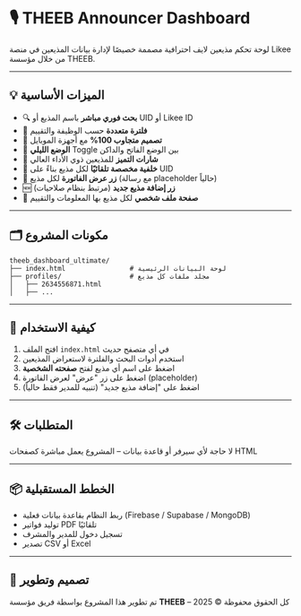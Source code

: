 # 🎙️ THEEB Announcer Dashboard

لوحة تحكم مذيعين لايف احترافية مصممة خصيصًا لإدارة بيانات المذيعين في منصة Likee من خلال مؤسسة THEEB.

---

## 💡 الميزات الأساسية

- 🔍 **بحث فوري مباشر** باسم المذيع أو UID أو Likee ID
- 🎯 **فلترة متعددة** حسب الوظيفة والتقييم
- 📱 **تصميم متجاوب 100%** مع أجهزة الموبايل
- 🌙 **الوضع الليلي** Toggle بين الوضع الفاتح والداكن
- 🏅 **شارات التميز** للمذيعين ذوي الأداء العالي
- 🌌 **خلفية مخصصة تلقائيًا** لكل مذيع بناءً على UID
- 🧾 **زر عرض الفاتورة** لكل مذيع (مع رسالة placeholder حالياً)
- 🆕 **زر إضافة مذيع جديد** (مرتبط بنظام صلاحيات)
- 👤 **صفحة ملف شخصي** لكل مذيع بها المعلومات والتقييم

---

## 🗂️ مكونات المشروع

```
theeb_dashboard_ultimate/
├── index.html                # لوحة البيانات الرئيسية
├── profiles/                 # مجلد ملفات كل مذيع
│   ├── 2634556871.html
│   ├── ...
```

---

## 🚀 كيفية الاستخدام

1. افتح الملف `index.html` في أي متصفح حديث
2. استخدم أدوات البحث والفلترة لاستعراض المذيعين
3. اضغط على اسم أي مذيع لفتح **صفحته الشخصية**
4. اضغط على زر "عرض" لعرض الفاتورة (placeholder)
5. اضغط على "إضافة مذيع جديد" (تنبيه للمدير فقط حالياً)

---

## 🛠️ المتطلبات

لا حاجة لأي سيرفر أو قاعدة بيانات – المشروع يعمل مباشرة كصفحات HTML

---

## 📦 الخطط المستقبلية

- ربط النظام بقاعدة بيانات فعلية (Firebase / Supabase / MongoDB)
- توليد فواتير PDF تلقائيًا
- تسجيل دخول للمدير والمشرف
- تصدير CSV أو Excel

---

## 👑 تصميم وتطوير
تم تطوير هذا المشروع بواسطة فريق مؤسسة **THEEB** – كل الحقوق محفوظة © 2025
